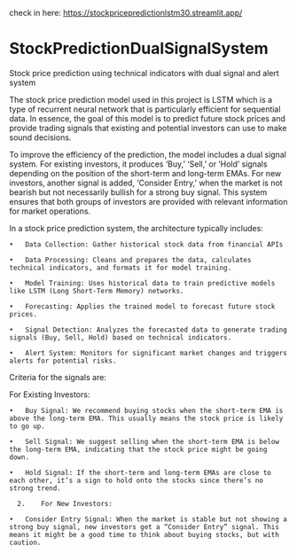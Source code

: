 check in here:  https://stockpricepredictionlstm30.streamlit.app/

# StockPredictionDualSignalSystem
Stock price prediction using technical indicators with dual signal and alert system

The stock price prediction model used in this project is LSTM which is a type of recurrent neural network that is particularly efficient for sequential data. In essence, the goal of this model is to predict future stock prices and provide trading signals that existing and potential investors can use to make sound decisions.

To improve the efficiency of the prediction, the model includes a dual signal system. For existing investors, it produces ‘Buy,’ ‘Sell,’ or ‘Hold’ signals depending on the position of the short-term and long-term EMAs. For new investors, another signal is added, ‘Consider Entry,’ when the market is not bearish but not necessarily bullish for a strong buy signal. This system ensures that both groups of investors are provided with relevant information for market operations.


In a stock price prediction system, the architecture typically includes:

	•	Data Collection: Gather historical stock data from financial APIs
 
	•	Data Processing: Cleans and prepares the data, calculates technical indicators, and formats it for model training.
 
	•	Model Training: Uses historical data to train predictive models like LSTM (Long Short-Term Memory) networks.
 
	•	Forecasting: Applies the trained model to forecast future stock prices.
 
	•	Signal Detection: Analyzes the forecasted data to generate trading signals (Buy, Sell, Hold) based on technical indicators.
 
	•	Alert System: Monitors for significant market changes and triggers alerts for potential risks.

Criteria for the signals are:

For Existing Investors:

	•	Buy Signal: We recommend buying stocks when the short-term EMA is above the long-term EMA. This usually means the stock price is likely to go up.
 
	•	Sell Signal: We suggest selling when the short-term EMA is below the long-term EMA, indicating that the stock price might be going down.
 
	•	Hold Signal: If the short-term and long-term EMAs are close to each other, it’s a sign to hold onto the stocks since there’s no strong trend.
 
      2.	For New Investors:
      
	•	Consider Entry Signal: When the market is stable but not showing a strong buy signal, new investors get a “Consider Entry” signal. This means it might be a good time to think about buying stocks, but with caution.
